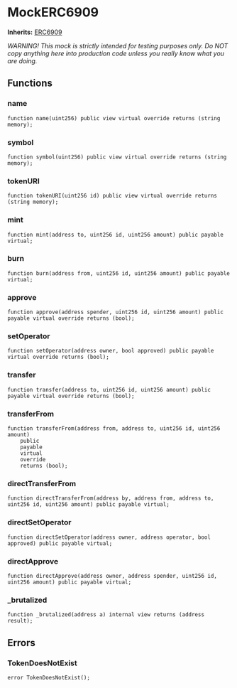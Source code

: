 # MockERC6909
**Inherits:**
[ERC6909](/lib/solady/src/tokens/ERC6909.sol/abstract.ERC6909.md)

*WARNING! This mock is strictly intended for testing purposes only.
Do NOT copy anything here into production code unless you really know what you are doing.*


## Functions
### name


```solidity
function name(uint256) public view virtual override returns (string memory);
```

### symbol


```solidity
function symbol(uint256) public view virtual override returns (string memory);
```

### tokenURI


```solidity
function tokenURI(uint256 id) public view virtual override returns (string memory);
```

### mint


```solidity
function mint(address to, uint256 id, uint256 amount) public payable virtual;
```

### burn


```solidity
function burn(address from, uint256 id, uint256 amount) public payable virtual;
```

### approve


```solidity
function approve(address spender, uint256 id, uint256 amount) public payable virtual override returns (bool);
```

### setOperator


```solidity
function setOperator(address owner, bool approved) public payable virtual override returns (bool);
```

### transfer


```solidity
function transfer(address to, uint256 id, uint256 amount) public payable virtual override returns (bool);
```

### transferFrom


```solidity
function transferFrom(address from, address to, uint256 id, uint256 amount)
    public
    payable
    virtual
    override
    returns (bool);
```

### directTransferFrom


```solidity
function directTransferFrom(address by, address from, address to, uint256 id, uint256 amount) public payable virtual;
```

### directSetOperator


```solidity
function directSetOperator(address owner, address operator, bool approved) public payable virtual;
```

### directApprove


```solidity
function directApprove(address owner, address spender, uint256 id, uint256 amount) public payable virtual;
```

### _brutalized


```solidity
function _brutalized(address a) internal view returns (address result);
```

## Errors
### TokenDoesNotExist

```solidity
error TokenDoesNotExist();
```


